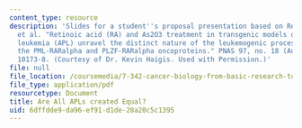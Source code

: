 ```yaml
---
content_type: resource
description: 'Slides for a student''s proposal presentation based on Rego, E. M.,
  et al. "Retinoic acid (RA) and As2O3 treatment in transgenic models of acute promyelocytic
  leukemia (APL) unravel the distinct nature of the leukemogenic process induced by
  the PML-RARalpha and PLZF-RARalpha oncoproteins." PNAS 97, no. 18 (August 29, 2000):
  10173-8. (Courtesy of Dr. Kevin Haigis. Used with Permission.)'
file: null
file_location: /coursemedia/7-342-cancer-biology-from-basic-research-to-the-clinic-fall-2004/6dffdde9da96ef91d1de28a20c5c1395_kevin_presentati.pdf
file_type: application/pdf
resourcetype: Document
title: Are All APLs created Equal?
uid: 6dffdde9-da96-ef91-d1de-28a20c5c1395
---
```

